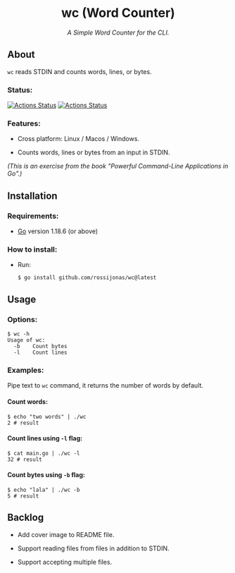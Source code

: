 <h1 align="center">wc (Word Counter)</h1>

*<p align="center">A Simple Word Counter for the CLI.</p>*

## About

`wc` reads STDIN and counts words, lines, or bytes.

### Status:

[![Actions Status](https://github.com/rossijonas/wc/workflows/Test/badge.svg)](https://github.com/rossijonas/wc/actions)
[![Actions Status](https://github.com/rossijonas/wc/workflows/Build/badge.svg)](https://github.com/rossijonas/wc/actions)

### Features:

- Cross platform:  Linux / Macos / Windows.

- Counts words, lines or bytes from an input in STDIN.

_(This is an exercise from the book "Powerful Command-Line Applications in Go".)_

## Installation

### Requirements:

- [Go](https://go.dev/) version 1.18.6 (or above)

### How to install:

- Run: 

  ```
  $ go install github.com/rossijonas/wc@latest
  ```

## Usage

### Options:

```
$ wc -h
Usage of wc:
  -b    Count bytes
  -l    Count lines
```

### Examples:

Pipe text to `wc` command, it returns the number of words by default.

#### Count words:

```
$ echo "two words" | ./wc
2 # result
```

#### Count lines using `-l` flag:

```
$ cat main.go | ./wc -l
32 # result
```

#### Count bytes using `-b` flag:

```
$ echo "lala" | ./wc -b
5 # result
```

## Backlog

- Add cover image to README file.

- Support reading files from files in addition to STDIN.

- Support accepting multiple files.


